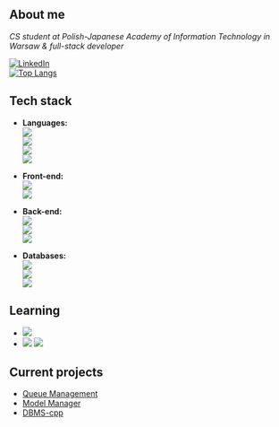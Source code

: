 ## About me 
_CS student at Polish-Japanese Academy of Information Technology in Warsaw & full-stack developer_  

[![LinkedIn](https://img.shields.io/badge/-LinkedIn-blue?logo=linkedin&style=flat)](https://www.linkedin.com/in/arsenii-zarudniuk-7952b8255/)  
[![Top Langs](https://github-readme-stats.vercel.app/api/top-langs/?username=arseniizar)](https://github.com/arseniizar)  

## Tech stack

- **Languages:**  
  ![](https://img.shields.io/badge/JavaScript-323330?logo=javascript&logoColor=F7DF1E)  
  ![](https://img.shields.io/badge/TypeScript-007ACC?logo=typescript&logoColor=white)  
  ![](https://img.shields.io/badge/Java-007396?logo=java&logoColor=white)  
  ![](https://img.shields.io/badge/C%2B%2B-00599C?logo=c%2B%2B&logoColor=white)

- **Front-end:**  
  ![](https://img.shields.io/badge/React-20232A?logo=react&logoColor=61DAFB)  
  ![](https://img.shields.io/badge/Angular-DD0031?logo=angular&logoColor=white)

- **Back-end:**  
  ![](https://img.shields.io/badge/Node.js-339933?logo=node.js&logoColor=white)  
  ![](https://img.shields.io/badge/NestJS-E0234E?logo=nestjs&logoColor=white)  
  ![](https://img.shields.io/badge/Spring%20Boot-6DB33F?logo=spring&logoColor=white)

- **Databases:**  
  ![](https://img.shields.io/badge/MongoDB-47A248?logo=mongodb&logoColor=white)  
  ![](https://img.shields.io/badge/Firebase-FFCA28?logo=firebase&logoColor=black)  
  ![](https://img.shields.io/badge/PostgreSQL-4169E1?logo=postgresql&logoColor=white)

## Learning

- ![](https://img.shields.io/badge/Python-3776AB?logo=python&logoColor=white)  
- ![](https://img.shields.io/badge/C%23-239120?logo=c-sharp&logoColor=white) ![](https://img.shields.io/badge/.NET-512BD4?logo=dotnet&logoColor=white)



## Current projects
- [Queue Management](https://github.com/arseniizar/queue-management)  
- [Model Manager](https://github.com/arseniizar/model-manager)  
- [DBMS-cpp](https://github.com/arseniizar/DBMS-cpp) 

